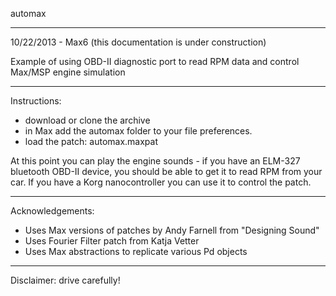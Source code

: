 automax

---

10/22/2013 - Max6 (this documentation is under construction)

Example of using OBD-II diagnostic port to read RPM data and control Max/MSP engine simulation

---

Instructions:

- download or clone the archive
- in Max add the automax folder to your file preferences.
- load the patch: automax.maxpat

At this point you can play the engine sounds - if you have an ELM-327 bluetooth OBD-II device, you should be able to get it to read RPM from your car. If you have a Korg nanocontroller you can use it to control the patch.

---

Acknowledgements:

- Uses Max versions of patches by Andy Farnell from "Designing Sound"
- Uses Fourier Filter patch from Katja Vetter
- Uses Max abstractions to replicate various Pd objects 

---

Disclaimer: drive carefully!
  